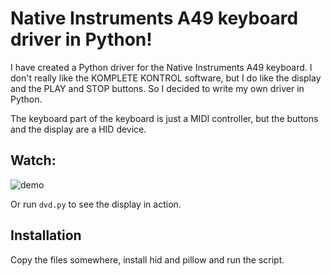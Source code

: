 # Native Instruments A49 keyboard driver in Python!

I have created a Python driver for the Native Instruments A49 keyboard. I don't really like the KOMPLETE KONTROL software, but I do like the display and the PLAY and STOP buttons. So I decided to write my own driver in Python.

The keyboard part of the keyboard is just a MIDI controller, but the buttons and the display are a HID device. 


## Watch: 

![demo](demo.gif)

Or run ```dvd.py``` to see the display in action.


## Installation
Copy the files somewhere, install hid and pillow and run the script. 

